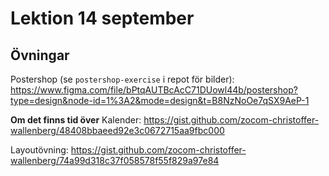 # Lektion 14 september

## Övningar

Postershop (se `postershop-exercise` i repot för bilder): https://www.figma.com/file/bPtqAUTBcAcC71DUowl44b/postershop?type=design&node-id=1%3A2&mode=design&t=B8NzNoOe7qSX9AeP-1

**Om det finns tid över**
Kalender: https://gist.github.com/zocom-christoffer-wallenberg/48408bbaeed92e3c0672715aa9fbc000

Layoutövning: https://gist.github.com/zocom-christoffer-wallenberg/74a99d318c37f058578f55f829a97e84
